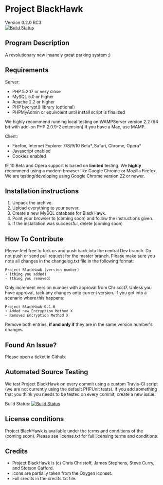 # Project BlackHawk #
Version 0.2.0 RC3   
[![Build Status](https://secure.travis-ci.org/chriscct7/Project-BlackHawk.png)](http://travis-ci.org/chriscct7/Project-BlackHawk)

## Program Description ##
A revolutionary new insanely great parking system ;) 
   
## Requirements ##
Server:
- PHP 5.2.17 or very close
- MySQL 5.0 or higher
- Apache 2.2 or higher
- PHP bycrypt() library (optional)
- PHPMyAdmin or equivolent until install script is finalized


We highly recommend running local testing on WAMPServer version 2.2 (64 bit with add-on PHP 2.0.9-2 extension)
If you have a Mac, use MAMP.

Client:
- Firefox, Internet Explorer 7/8/9/10 Beta*, Safari, Chrome, Opera*
- Javascript enabled
- Cookies enabled

IE 10 Beta and Opera support is based on **limited** testing. 
We **highly** recommend using a modern browser like Google Chrome or Mozilla Firefox.
We are testing/developing using Google Chrome version 22 or newer.

## Installation instructions ##
1. Unpack the archive.
2. Upload everything to your server.
3. Create a new MySQL database for BlackHawk.
4. Point your browser to (coming soon) and follow the instructions given.
5. If the installation was successful, delete (coming soon)

## How To Contribute ##
Please feel free to fork us and push back into the central Dev branch. Do not push or send pull request for the master branch.
Please make sure you note all changes in the changelog.txt file in the following format:

    Project BlackHawk (version number) 
	+ (thing you added)
	- (thing you removed)
	
Only increment version number with approval from Chriscct7. Unless you have approval, tack any changes onto current version.
If you get into a scenario where this happens:

    Project BlackHawk 0.1.0
	+ Added new Encryption Method X
	- Removed Encryption Method X
   
Remove both entries, **if and only if** they are in the same version number's changes.
   
## Found An Issue? ##
Please open a ticket in Github.  

## Automated Source Testing ##
We test Project BlackHawk on every commit using a custom Travis-CI script (we are not currently using the default PHPUnit tests).
If you add something that you think you needs to be tested on every commit, create a new issue.

Build Status: [![Build Status](https://secure.travis-ci.org/chriscct7/Project-BlackHawk.png)](http://travis-ci.org/chriscct7/Project-BlackHawk)

## License conditions ##
Project BlackHawk is available under the terms and conditions of the
(coming soon).
Please see license.txt for full licensing terms and conditions.

## Credits ##
- Project BlackHawk is (c) Chris Christoff, James Stephens, Steve Curry, and Stetson Gafford.
- Icons are partially taken from the Oxygen iconset.
- Full credits in the credits.txt file.